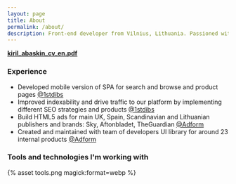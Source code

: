 ```yaml
---
layout: page
title: About
permalink: /about/
description: Front-end developer from Vilnius, Lithuania. Passioned with clean code and pure functions which solves issue and problems.
---
```


<b><a href="/assets/docs/kiril_abaskin_cv_en.pdf">kiril_abaskin_cv_en.pdf</a></b>

### Experience

-   Developed mobile version of SPA for search and browse and product pages <a href="https://1stdibs.com">@1stdibs</a>
-   Improved indexability and drive traffic to our platform by implementing different SEO strategies and products <a href="https://1stdibs.com">@1stdibs</a>
-   Build HTML5 ads for main UK, Spain, Scandinavian and Lithuanian publishers and brands: Sky, Aftonbladet, TheGuardian <a href="https://adform.com">@Adform</a>
-   Created and maintained with team of developers UI library for around 23 internal products <a href="https://adform.com">@Adform</a>

### Tools and technologies I'm working with

{% asset tools.png magick:format=webp %}

<!-- <table>
    <tr>
        <td>React</td>
    </tr>
    <tr>
        <td>Relay</td>
    </tr>
    <tr>
        <td>GraphQL</td>
    </tr>
    <tr>
        <td>NodeJS</td>
    </tr>
    <tr>
        <td>Express</td>
    </tr>
    <tr>
        <td>Webpack</td>
    </tr>
</table> -->
